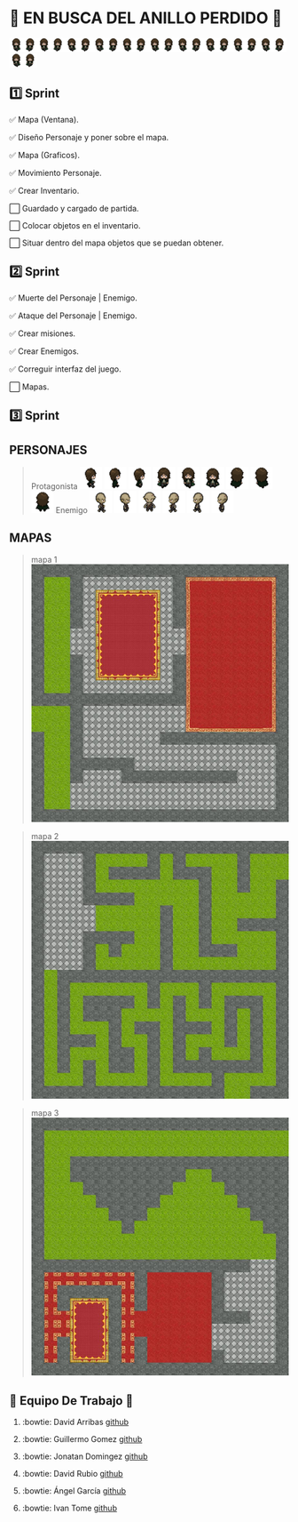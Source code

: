 #  :ring: EN BUSCA DEL ANILLO PERDIDO :ring:
![](https://github.com/ScrumDosa/JuegoJava/blob/master/Personaje/Pj_estados_redimensionado/Frente_Caminando2.png)![](https://github.com/ScrumDosa/JuegoJava/blob/master/Personaje/Pj_estados_redimensionado/Frente_Caminando1.png)![](https://github.com/ScrumDosa/JuegoJava/blob/master/Personaje/Pj_estados_redimensionado/Frente_Caminando2.png)![](https://github.com/ScrumDosa/JuegoJava/blob/master/Personaje/Pj_estados_redimensionado/Frente_Caminando1.png)![](https://github.com/ScrumDosa/JuegoJava/blob/master/Personaje/Pj_estados_redimensionado/Frente_Caminando2.png)![](https://github.com/ScrumDosa/JuegoJava/blob/master/Personaje/Pj_estados_redimensionado/Frente_Caminando1.png)![](https://github.com/ScrumDosa/JuegoJava/blob/master/Personaje/Pj_estados_redimensionado/Frente_Caminando2.png)![](https://github.com/ScrumDosa/JuegoJava/blob/master/Personaje/Pj_estados_redimensionado/Frente_Caminando1.png)![](https://github.com/ScrumDosa/JuegoJava/blob/master/Personaje/Pj_estados_redimensionado/Frente_Caminando2.png)![](https://github.com/ScrumDosa/JuegoJava/blob/master/Personaje/Pj_estados_redimensionado/Frente_Caminando1.png)![](https://github.com/ScrumDosa/JuegoJava/blob/master/Personaje/Pj_estados_redimensionado/Frente_Caminando2.png)![](https://github.com/ScrumDosa/JuegoJava/blob/master/Personaje/Pj_estados_redimensionado/Frente_Caminando1.png)![](https://github.com/ScrumDosa/JuegoJava/blob/master/Personaje/Pj_estados_redimensionado/Frente_Caminando2.png)![](https://github.com/ScrumDosa/JuegoJava/blob/master/Personaje/Pj_estados_redimensionado/Frente_Caminando1.png)![](https://github.com/ScrumDosa/JuegoJava/blob/master/Personaje/Pj_estados_redimensionado/Frente_Caminando2.png)![](https://github.com/ScrumDosa/JuegoJava/blob/master/Personaje/Pj_estados_redimensionado/Frente_Caminando1.png)![](https://github.com/ScrumDosa/JuegoJava/blob/master/Personaje/Pj_estados_redimensionado/Frente_Caminando2.png)![](https://github.com/ScrumDosa/JuegoJava/blob/master/Personaje/Pj_estados_redimensionado/Frente_Caminando1.png)![](https://github.com/ScrumDosa/JuegoJava/blob/master/Personaje/Pj_estados_redimensionado/Frente_Caminando2.png)![](https://github.com/ScrumDosa/JuegoJava/blob/master/Personaje/Pj_estados_redimensionado/Frente_Caminando1.png)![](https://github.com/ScrumDosa/JuegoJava/blob/master/Personaje/Pj_estados_redimensionado/Frente_Caminando2.png)![](https://github.com/ScrumDosa/JuegoJava/blob/master/Personaje/Pj_estados_redimensionado/Frente_Caminando1.png)
## :one: Sprint
:white_check_mark: Mapa (Ventana).

 :white_check_mark: Diseño Personaje y poner sobre el mapa.

 :white_check_mark: Mapa (Graficos).

 :white_check_mark: Movimiento Personaje.

 :white_check_mark: Crear Inventario.

:white_large_square: Guardado y cargado de partida.

:white_large_square: Colocar objetos en el inventario.

:white_large_square: Situar dentro del mapa objetos que se puedan obtener.
    
## :two: Sprint
:white_check_mark: Muerte del Personaje | Enemigo.

:white_check_mark: Ataque del Personaje | Enemigo.

:white_check_mark: Crear misiones.

:white_check_mark: Crear Enemigos.

:white_check_mark: Correguir interfaz del juego.

:white_large_square: Mapas.

## :three: Sprint

## PERSONAJES
 > Protagonista
 ![](https://github.com/ScrumDosa/JuegoJava/blob/master/Personaje/Pj_Estados_redimensionados/Derecha_Caminando1.png)
 ![](https://github.com/ScrumDosa/JuegoJava/blob/master/Personaje/Pj_Estados_redimensionados/Derecha_Caminando2.png)
 ![](https://github.com/ScrumDosa/JuegoJava/blob/master/Personaje/Pj_Estados_redimensionados/Derecha_Iddle.png)
 ![](https://github.com/ScrumDosa/JuegoJava/blob/master/Personaje/Pj_Estados_redimensionados/Frente_Caminando1.png)
 ![](https://github.com/ScrumDosa/JuegoJava/blob/master/Personaje/Pj_Estados_redimensionados/Frente_Caminando2.png)
 ![](https://github.com/ScrumDosa/JuegoJava/blob/master/Personaje/Pj_Estados_redimensionados/Frente_Iddle.png)
 ![](https://github.com/ScrumDosa/JuegoJava/blob/master/Personaje/Pj_Estados_redimensionados/Trasero_Caminando1.png)
 ![](https://github.com/ScrumDosa/JuegoJava/blob/master/Personaje/Pj_Estados_redimensionados/Trasero_Caminando2.png)
 ![](https://github.com/ScrumDosa/JuegoJava/blob/master/Personaje/Pj_Estados_redimensionados/Trasero_Iddle.png)
 > Enemigo
 ![](https://github.com/ScrumDosa/JuegoJava/blob/master/Juntando2/src/Enemigo_Estados_Redimensionados/Derecha_Caminando1.png)
 ![](https://github.com/ScrumDosa/JuegoJava/blob/master/Juntando2/src/Enemigo_Estados_Redimensionados/Derecha_Iddle.png)
 ![](https://github.com/ScrumDosa/JuegoJava/blob/master/Juntando2/src/Enemigo_Estados_Redimensionados/Frente_Iddle.png)
 ![](https://github.com/ScrumDosa/JuegoJava/blob/master/Juntando2/src/Enemigo_Estados_Redimensionados/Izquierda_Caminando1.png)
 ![](https://github.com/ScrumDosa/JuegoJava/blob/master/Juntando2/src/Enemigo_Estados_Redimensionados/Izquierda_Caminando2.png)
 ![](https://github.com/ScrumDosa/JuegoJava/blob/master/Juntando2/src/Enemigo_Estados_Redimensionados/Izquierda_Iddle.png)


## MAPAS
 > mapa 1
![](https://github.com/ScrumDosa/JuegoJava/blob/master/Juntando2/src/Imagenes/mapa1.jpg)

> mapa 2
![](https://github.com/ScrumDosa/JuegoJava/blob/master/Juntando2/src/Imagenes/mapa2.jpg)

 > mapa 3
![](https://github.com/ScrumDosa/JuegoJava/blob/master/Juntando2/src/Imagenes/mapa4.jpg)


##  :couple: Equipo De Trabajo  :couple:
 1. :bowtie: David Arribas [github](https://github.com/DavidUps)
 
 2. :bowtie: Guillermo Gomez [github](https://github.com/GuillermoGomezdr)
 
 3. :bowtie: Jonatan Domingez [github](https://github.com/joniesp)
 
 4. :bowtie: David Rubio [github](https://github.com/drubiom)
 
 5. :bowtie: Ángel García [github](https://github.com/angelgarasenjo)
 
 6. :bowtie: Ivan Tome [github](https://github.com/ivan196)

